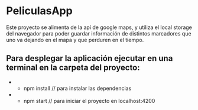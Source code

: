 # PeliculasApp

Este proyecto se alimenta de la apí de google maps, y utiliza el local storage del navegador para poder guardar información de distintos marcadores que uno va dejando en el mapa y que perduren en el tiempo.

## Para desplegar la aplicación ejecutar en una terminal en la carpeta del proyecto:

+ - npm install  // para instalar las dependencias
+ - npm start // para iniciar el proyecto en localhost:4200
